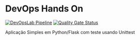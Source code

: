 # DevOps Hands On
[![DevOpsLab Pipeline](https://github.com/dutrafernanda/devopslab/actions/workflows/pipeline.yml/badge.svg)](https://github.com/dutrafernanda/devopslab/actions/workflows/pipeline.yml)
[![Quality Gate Status](https://sonarcloud.io/api/project_badges/measure?project=dutrafernanda_devopslab&metric=alert_status)](https://sonarcloud.io/summary/new_code?id=dutrafernanda_devopslab)

Aplicação Simples em Python/Flask com teste usando Unittest
